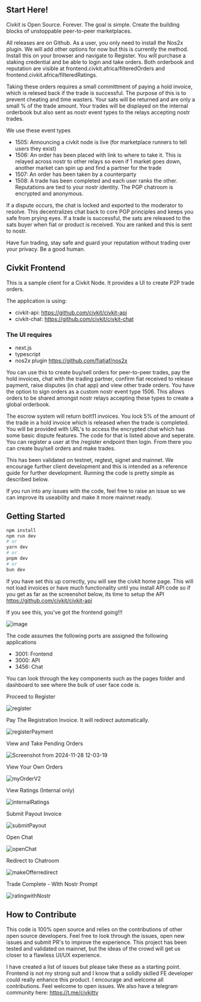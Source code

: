 ## Start Here!

Civkit is Open Source. Forever. The goal is simple. Create the building blocks of unstoppable peer-to-peer marketplaces. 

All releases are on Github. As a user, you only need to install the Nos2x plugin. We will add other options for now but this is currently the method. Install this on your browser and navigate to Register. You will purchase a staking credential and be able to login and take orders. Both orderbook and reputation are visible at frontend.civkit.africa/filteredOrders and frontend.civkit.africa/filteredRatings. 

Taking these orders requires a small committment of paying a hold invoice, which is relesed back if the trade is successful. The purpose of this is to prevent cheating and time wasters. Your sats will be returned and are only a small % of the trade amount. Your trades will be displayed on the internal orderbook but also sent as nostr event types to the relays accepting nostr trades. 

We use these event types 
- 1505: Announcing a civkit node is live (for marketplace runners to tell users they exist)
- 1506: An order has been placed with link to where to take it. This is relayed across nostr to other relays so even if 1 market goes down, another market can spin up and find a partner for the trade
- 1507: An order has been taken by a counterparty
- 1508: A trade has been completed and each user ranks the other. Reputations are tied to your nostr identity. The PGP chatroom is encrypted and anonymous.
  
If a dispute occurs, the chat is locked and exported to the moderator to resolve. This decentralizes chat back to core PGP principles and keeps you safe from prying eyes. If a trade is successful, the sats are released to the sats buyer when fiat or product is received. You are ranked and this is sent to nostr.

Have fun trading, stay safe and guard your reputation without trading over your privacy. Be a good human.

## Civkit Frontend

This is a sample client for a Civkit Node. It provides a UI to create P2P trade orders. 

The application is using:
- civkit-api: https://github.com/civkit/civkit-api 
- civkit-chat: https://github.com/civkit/civkit-chat

### The UI requires 
- next.js
- typescript
- nos2x plugin https://github.com/fiatjaf/nos2x


You can use this to create buy/sell orders for peer-to-peer trades, pay the hold invoices, chat with the trading partner, confirm fiat received to release payment, raise disputes (in chat app) and view other trade orders. You have the option to sign orders as a custom nostr event type 1506. This allows orders to be shared amongst nostr relays accepting these types to create a global orderbook. 

The escrow system will return bolt11 invoices. You lock 5% of the amount of the trade in a hold invoice which is released when the trade is completed. You will be provided with URL's to access the encrypted chat which has some basic dispute features. The code for that is listed above and seperate. You can register a user at the /register endpoint then login. From there you can create buy/sell orders and make trades.

This has been validated on testnet, regtest, signet and mainnet. We encourage further client development and this is intended as a reference guide for further development. Running the code is pretty simple as described below.

If you run into any issues with the code, feel free to raise an issue so we can improve its useability and make it more mainnet ready.

## Getting Started

```bash
npm install 
npm run dev
# or
yarn dev
# or
pnpm dev
# or
bun dev
```

If you have set this up correctly, you will see the civkit home page. This will not load invoices or have much functionality until you install API code so if you get as far as the screenshot below, its time to setup the API https://github.com/civkit/civkit-api

If you see this, you've got the frontend going!!! 

![image](https://github.com/user-attachments/assets/d23c12b4-4897-47a6-a15f-0c7430fce20b)

The code assumes the following ports are assigned the following applications
- 3001: Frontend
- 3000: API
- 3456: Chat

You can look through the key components such as the pages folder and dashboard to see where the bulk of user face code is.

Proceed to Register

![register](https://github.com/user-attachments/assets/799ff046-00eb-4baa-a818-d3e198edd24f)

Pay The Registration Invoice. It will redirect automatically.

![registerPayment](https://github.com/user-attachments/assets/127f200b-208e-468f-a4c6-cc9a984dc749)

View and Take Pending Orders

![Screenshot from 2024-11-28 12-03-19](https://github.com/user-attachments/assets/e26869a4-ab78-4e3d-bd56-4d6c7dcb0e91)

View Your Own Orders

![myOrderV2](https://github.com/user-attachments/assets/ddfc5db4-f2f8-45ba-969d-ff3957e2b4f8)

View Ratings (Internal only)

![internalRatings](https://github.com/user-attachments/assets/dda5c5af-da4f-419c-8ce0-2a5a75e2b282)

Submit Payout Invoice

![submitPayout](https://github.com/user-attachments/assets/bf61a855-08f1-4b9e-8244-536dbc4ff596)

Open Chat 

![openChat](https://github.com/user-attachments/assets/8865f8b5-1fd8-4ba8-8b51-6ec748b1c4d3)

Redirect to Chatroom

![makeOfferredirect](https://github.com/user-attachments/assets/9dd4483c-2ad7-4c95-b5c8-2291ea4750c2)


Trade Complete - WIth Nostr Prompt

![ratingwithNostr](https://github.com/user-attachments/assets/980753ff-4dc0-4e40-8d88-cc2232cf6bc7)

## How to Contribute

This code is 100% open source and relies on the contributions of other open source developers. Feel free to look through the issues, open new issues and submit PR's to improve the experience. This project has been tested and validated on mainnet, but the ideas of the crowd will get us closer to a flawless UI/UX experience.

I have created a list of issues but please take these as a starting point. Frontend is not my strong suit and I know that a solidly skilled FE developer could really enhance this product. I encourage and welcome all contributions. Feel welcome to open issues. We also have a telegram community here: https://t.me/civkittv


